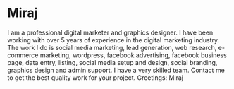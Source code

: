 # Miraj
 I am a professional digital marketer and graphics designer. I have been working with over 5 years of experience in the digital marketing industry. The work I do is social media marketing, lead generation, web research, e-commerce marketing, wordpress, facebook advertising, facebook business page, data entry, listing, social media setup and design, social branding, graphics design and admin support. I have a very skilled team. Contact me to get the best quality work for your project. Greetings: Miraj

